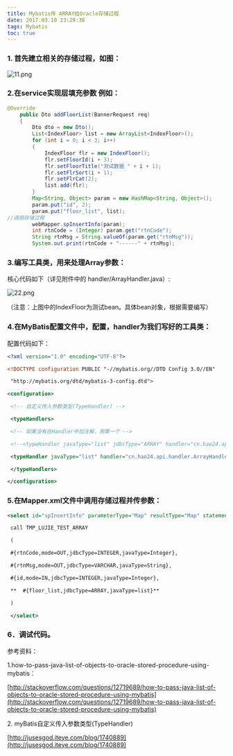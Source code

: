 ```yaml
---
title: Mybatis传 ARRAY给Oracle存储过程
date: 2017.03.10 23:29:38
tags: Mybatis
toc: true
---
```


### 1. 首先建立相关的存储过程，如图：


![11.png](http://upload-images.jianshu.io/upload_images/3353177-084719ab0ad30505.png?imageMogr2/auto-orient/strip%7CimageView2/2/w/1240)
<!-- more -->
### 2.在service实现层填充参数 例如：
```java
@Override
	public Dto addFloorList(BannerRequest req)
	{
		Dto dto = new Dto();
		List<IndexFloor> list = new ArrayList<IndexFloor>();
		for (int i = 0; i < 3; i++)
		{
			IndexFloor flr = new IndexFloor();
			flr.setFloorId(i + 3);
			flr.setFloorTitle("测试数据 " + i + 1);
			flr.setFlrSort(i + 1);
			flr.setFlrCat(2);
			list.add(flr);
		}
		Map<String, Object> param = new HashMap<String, Object>();
		param.put("id", 2);
		param.put("floor_list", list);
//调用存储过程
		webMapper.spInsertInfo(param);
		int rtnCode = (Integer) param.get("rtnCode");
		String rtnMsg = String.valueOf(param.get("rtnMsg"));
		System.out.print(rtnCode + "------" + rtnMsg);
```

### 3.编写工具类，用来处理Array参数：

  核心代码如下（详见附件中的 handler/ArrayHandler.java）:

![22.png](http://upload-images.jianshu.io/upload_images/3353177-0c0e8e0d9bfd65bb.png?imageMogr2/auto-orient/strip%7CimageView2/2/w/1240)


（注意：上图中的IndexFloor为测试bean。具体bean对象，根据需要编写）

### 4.在MyBatis配置文件中，配置<typeHandlers>，handler为我们写好的工具类：

配置代码如下：
```xml
<?xml version="1.0" encoding="UTF-8"?>

<!DOCTYPE configuration PUBLIC "-//mybatis.org//DTD Config 3.0//EN"

 "http://mybatis.org/dtd/mybatis-3-config.dtd">

<configuration>

 <!-- 自定义传入参数类型(TypeHandler) -->

 <typeHandlers>

 <!-- 如果没有在Handler中加注解，用第一个 -->

 <!--<typeHandler javaType="list" jdbcType="ARRAY" handler="cn.hao24.api.handler.ArrayHandler"/>-->

 <typeHandler javaType="list" handler="cn.hao24.api.handler.ArrayHandler" />

 </typeHandlers>

</configuration>
```
### 5.在Mapper.xml文件中调用存储过程并传参数：
```xml
<select id="spInsertInfo" parameterType="Map" resultType="Map" statementType="CALLABLE">

 call TMP_LUJIE_TEST_ARRAY

 (

 #{rtnCode,mode=OUT,jdbcType=INTEGER,javaType=Integer},

 #{rtnMsg,mode=OUT,jdbcType=VARCHAR,javaType=String},

 #{id,mode=IN,jdbcType=INTEGER,javaType=Integer},

 **  #{floor_list,jdbcType=ARRAY,javaType=list}**

 )

 </select>
```
### 6．调试代码。

参考资料：

1.how-to-pass-java-list-of-objects-to-oracle-stored-procedure-using-mybatis：

[http://stackoverflow.com/questions/12719689/how-to-pass-java-list-of-objects-to-oracle-stored-procedure-using-mybatis](http://stackoverflow.com/questions/12719689/how-to-pass-java-list-of-objects-to-oracle-stored-procedure-using-mybatis)

2\. myBatis自定义传入参数类型(TypeHandler)

[http://jusesgod.iteye.com/blog/1740889](http://jusesgod.iteye.com/blog/1740889)
